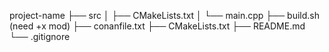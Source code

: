 project-name
├── src
│   ├── CMakeLists.txt
│   └── main.cpp
├── build.sh (need +x mod)
├── conanfile.txt
├── CMakeLists.txt
├── README.md
└── .gitignore